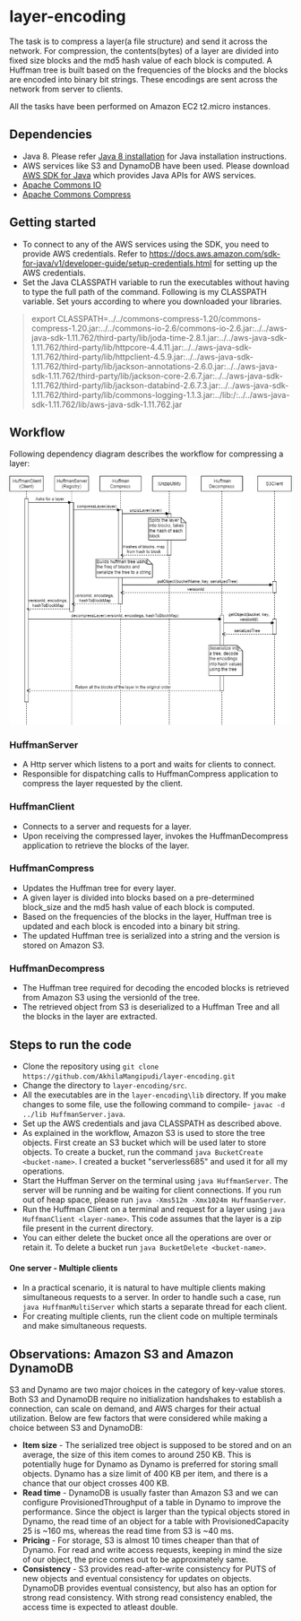 # layer-encoding
The task is to compress a layer(a file structure) and send it across the network. For compression, the contents(bytes) of a layer are divided into fixed size blocks and the md5 hash value of each block is computed. A Huffman tree is built based on the frequencies of the blocks and the blocks are encoded into binary bit strings. These encodings are sent across the network from server to clients.

All the tasks have been performed on Amazon EC2 t2.micro instances.
## Dependencies
* Java 8. Please refer [Java 8 installation](https://www.javahelps.com/2015/03/install-oracle-jdk-in-ubuntu.html "Java 8 installation") for Java installation instructions.
* AWS services like S3 and DynamoDB have been used. Please download [AWS SDK for Java](https://sdk-for-java.amazonwebservices.com/latest/aws-java-sdk.zip "AWS SDK for Java") which provides Java APIs for AWS services.
* [Apache Commons IO](http://www.trieuvan.com/apache//commons/io/binaries/commons-io-2.6-bin.zip "Apache Commons IO")
* [Apache Commons Compress](http://mirror.cc.columbia.edu/pub/software/apache//commons/compress/binaries/commons-compress-1.20-bin.zip "Apache Commons Compress")

## Getting started
* To connect to any of the AWS services using the SDK, you need to provide AWS credentials. Refer to https://docs.aws.amazon.com/sdk-for-java/v1/developer-guide/setup-credentials.html for setting up the AWS credentials.
* Set the Java CLASSPATH variable to run the executables without having to type the full path of the command. Following is my CLASSPATH variable. Set yours according to where you downloaded your libraries.
> export CLASSPATH=../../commons-compress-1.20/commons-compress-1.20.jar:../../commons-io-2.6/commons-io-2.6.jar:../../aws-java-sdk-1.11.762/third-party/lib/joda-time-2.8.1.jar:../../aws-java-sdk-1.11.762/third-party/lib/httpcore-4.4.11.jar:../../aws-java-sdk-1.11.762/third-party/lib/httpclient-4.5.9.jar:../../aws-java-sdk-1.11.762/third-party/lib/jackson-annotations-2.6.0.jar:../../aws-java-sdk-1.11.762/third-party/lib/jackson-core-2.6.7.jar:../../aws-java-sdk-1.11.762/third-party/lib/jackson-databind-2.6.7.3.jar:../../aws-java-sdk-1.11.762/third-party/lib/commons-logging-1.1.3.jar:../lib:/:../../aws-java-sdk-1.11.762/lib/aws-java-sdk-1.11.762.jar
## Workflow
Following dependency diagram describes the workflow for compressing a layer:

![alt text](https://github.com/AkhilaMangipudi/layer-encoding/blob/master/serverless_uml.png?raw=true)

### HuffmanServer ###
* A Http server which listens to a port and waits for clients to connect.
* Responsible for dispatching calls to HuffmanCompress application to compress the layer requested by the client.

### HuffmanClient ###
* Connects to a server and requests for a layer.
* Upon receiving the compressed layer, invokes the HuffmanDecompress application to retrieve the blocks of the layer.

### HuffmanCompress ###
* Updates the Huffman tree for every layer.
* A given layer is divided into blocks based on a pre-determined block_size and the md5 hash value of each block is computed.
* Based on the frequencies of the blocks in the layer, Huffman tree is updated and each block is encoded into a binary bit string.
* The updated Huffman tree is serialized into a string and the version is stored on Amazon S3.

### HuffmanDecompress ###
* The Huffman tree required for decoding the encoded blocks is retrieved from Amazon S3 using the versionId of the tree.
* The retrieved object from S3 is deserialized to a Huffman Tree and all the blocks in the layer are extracted.

## Steps to run the code ##
* Clone the repository using `git clone https://github.com/AkhilaMangipudi/layer-encoding.git`
* Change the directory to `layer-encoding/src`.
* All the executables are in the `layer-encoding\lib` directory. If you make changes to some file, use the following command to compile- `javac -d ../lib HuffmanServer.java`.
* Set up the AWS credentials and java CLASSPATH as described above.
* As explained in the workflow, Amazon S3 is used to store the tree objects. First create an S3 bucket which will be used later to store objects. To create a bucket, run the command `java BucketCreate <bucket-name>`. I created a bucket "serverless685" and used it for all my operations.
* Start the Huffman Server on the terminal using `java HuffmanServer`. The server will be running and be waiting for client connections.
If you run out of heap space, please run `java -Xms512m -Xmx1024m HuffmanServer`.
* Run the Huffman Client on a terminal and request for a layer using `java HuffmanClient <layer-name>`. This code assumes that the layer is a zip file present in the current directory.
* You can either delete the bucket once all the operations are over or retain it. To delete a bucket run `java BucketDelete <bucket-name>`.
#### One server - Multiple clients ####
* In a practical scenario, it is natural to have multiple clients making simultaneous requests to a server. In order to handle such a case, run `java HuffmanMultiServer` which starts a separate thread for each client. 
* For creating multiple clients, run the client code on multiple terminals and make simultaneous requests.

## Observations: Amazon S3 and Amazon DynamoDB ##
S3 and Dynamo are two major choices in the category of key-value stores. Both S3 and DynamoDB require no initialization handshakes to establish a connection, can scale on demand, and AWS charges for their actual utilization. Below are few factors that were considered while making a choice between S3 and DynamoDB:
* **Item size** - The serialized tree object is supposed to be stored and on an average, the size of this item comes to around 250 KB. This is potentially huge for Dynamo as Dynamo is preferred for storing small objects. Dynamo has a size limit of 400 KB per item, and there is a chance that our object crosses 400 KB.
* **Read time** - DynamoDB is usually faster than Amazon S3 and we can configure ProvisionedThroughput of a table in Dynamo to improve the performance. Since the object is larger than the typical objects stored in Dynamo, the read time of an object for a table with ProvisionedCapacity 25 is ~160 ms, whereas the read time from S3 is ~40 ms.
* **Pricing** - For storage, S3 is almost 10 times cheaper than that of Dynamo. For read and write access requests, keeping in mind the size of our object, the price comes out to be approximately same.
* **Consistency** - S3 provides read-after-write consistency for PUTS of new objects and eventual consistency for updates on objects. DynamoDB provides eventual consistency, but also has an option for strong read consistency. With strong read consistency enabled, the access time is expected to atleast double.
